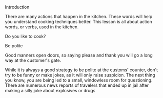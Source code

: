 Introduction

There are many actions that happen in the kitchen. These words will help you understand cooking techniques better. This lesson is all about action words, or verbs, used in the kitchen.

Do you like to cook?

Be polite

Good manners open doors, so saying please and thank you will go a long way at the customer's gate.

While it is always a good strategy to be polite at the customs' counter, don't try to be funny or make jokes, as it will only raise suspicion. The next thing you know, you are being led to a small, windowless room for questioning. There are numerous news reports of travelers that ended up in jail after making a silly joke about explosives or drugs.

